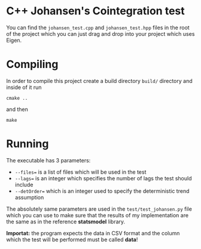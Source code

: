 # C++ Johansen's Cointegration test
You can find the ```johansen_test.cpp``` and ```johansen_test.hpp``` files in the root of the project which you can just drag and drop into your project which uses Eigen.
# Compiling
In order to compile this project create a build directory ```build/``` directory and inside of it run
```
cmake ..
```
and then 
```
make
```

# Running 
The executable has 3 parameters: 
- ```--files=``` is a list of files which will be used in the test 
- ```--lags=``` is an integer which specifies the number of lags the test should include
- ```--detOrder=``` which is an integer used to specify the deterministic trend assumption



The absolutely same parameters are used in the ```test/test_johansen.py``` file which you can use to make sure that the results of my implementation are the same as in the reference **statsmodel** library.

**Importat:** the program expects the data in CSV format and the column which the test will be performed must be called **data**!
